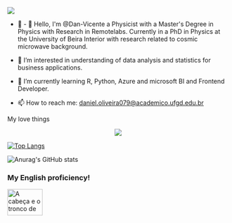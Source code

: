 
![](https://komarev.com/ghpvc/?username=your-github-Dan-Vicente&label=PROFILE+VIEWS)

- 👋 - 👋 Hello, I'm @Dan-Vicente a Physicist with a Master's Degree in Physics with Research in Remotelabs.
Currently in a PhD in Physics at the University of Beira Interior with research related to cosmic microwave background.

- 👀 I’m interested in understanding of data analysis and statistics for business applications.
- 🌱 I’m currently learning R, Python, Azure and microsoft BI and Frontend Developer.

- 📫 How to reach me: daniel.oliveira079@academico.ufgd.edu.br

My love things

<p align="center">
  <a href="https://skillicons.dev">
    <img src="https://skillicons.dev/icons?i=git,js,html,css,py,bootstrap,r,visualstudio" />
    
[![Top Langs](https://github-readme-stats.vercel.app/api/top-langs/?username=Dan-Vicente&langs_count=8)](https://github.com/anuraghazra/github-readme-stats)

  </a>
</p>

![Anurag's GitHub stats](https://github-readme-stats.vercel.app/api?username=Dan-Vicente&show_icons=true&theme=radical)
</br>
<h3>
My English proficiency!
</h3>
<a href="https://certs.duolingo.com/8j3jhy95"><img src="https://logosmarcas.net/wp-content/uploads/2021/04/Duolingo-Logo.png"
     alt="A cabeça e o tronco de um esqueleto de dinossauro;
          tem uma cabeça grande com dentes longos e afiados"
     width="80"
     height="60">
